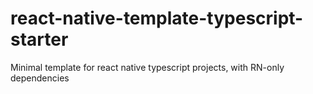 # react-native-template-typescript-starter
Minimal template for react native typescript projects, with RN-only dependencies
